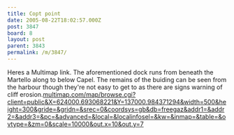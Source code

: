 ```yaml
---
title: Copt point
date: 2005-08-22T18:02:57.000Z
post: 3847
board: 8
layout: post
parent: 3843
permalink: /m/3847/
---
```

Heres a Multimap link. The aforementioned dock runs from beneath the Martello along to below Capel. The remains of the buiding can be seen from the harbour though they're not easy to get to as there are signs warning of cliff erosion.<a href="http://www.multimap.com/map/browse.cgi?client=public&X=624000.693068221&Y=137000.984371294&width=500&height=300&gride=&gridn=&srec=0&coordsys=gb&db=freegaz&addr1=&addr2=&addr3=&pc=&advanced=&local=&localinfosel=&kw=&inmap=&table=&ovtype=&zm=0&scale=10000&out.x=10&out.y=7">multimap.com/map/browse.cgi?client=public&X=624000.693068221&Y=137000.984371294&width=500&height=300&gride=&gridn=&srec=0&coordsys=gb&db=freegaz&addr1=&addr2=&addr3=&pc=&advanced=&local=&localinfosel=&kw=&inmap=&table=&ovtype=&zm=0&scale=10000&out.x=10&out.y=7</a>
